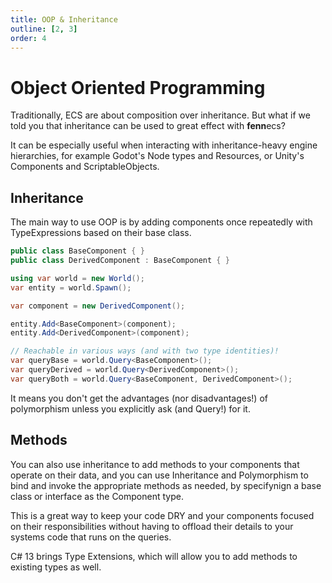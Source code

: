 ```yaml
---
title: OOP & Inheritance
outline: [2, 3]
order: 4
---
```


# Object Oriented Programming

Traditionally, ECS are about composition over inheritance. But what if we told you that inheritance can be used to great effect with **fenn**ecs?

It can be especially useful when interacting with inheritance-heavy engine hierarchies, for example Godot's Node types and Resources, or Unity's Components and ScriptableObjects.

## Inheritance

The main way to use OOP is by adding components once repeatedly with TypeExpressions based on their base class. 

```csharp
public class BaseComponent { }
public class DerivedComponent : BaseComponent { }

using var world = new World();
var entity = world.Spawn();

var component = new DerivedComponent();

entity.Add<BaseComponent>(component);
entity.Add<DerivedComponent>(component);

// Reachable in various ways (and with two type identities)!
var queryBase = world.Query<BaseComponent>();
var queryDerived = world.Query<DerivedComponent>();
var queryBoth = world.Query<BaseComponent, DerivedComponent>();
```

It means you don't get the advantages (nor disadvantages!) of polymorphism unless you explicitly ask (and Query!) for it.

## Methods

You can also use inheritance to add methods to your components that operate on their data, and you can use Inheritance and Polymorphism to bind and invoke the appropriate methods as needed, by specifynign a base class or interface as the Component type.

This is a great way to keep your code DRY and your components focused on their responsibilities without having to offload their details to your systems code that runs on the queries.

C# 13 brings Type Extensions, which will allow you to add methods to existing types as well.